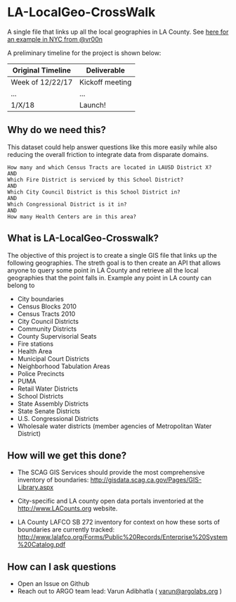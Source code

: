 # LA-LocalGeo-CrossWalk
A single file that links up all the local geographies in LA County. See [here for an example in NYC from @vr00n](https://github.com/vr00n/NYC-LocalGeo-CrossWalk)

A preliminary timeline for the project is shown below:

| Original Timeline | Deliverable |
| ------------- | ------------- |
| Week of 12/22/17 | Kickoff meeting |
| ...| ... |
| 1/X/18 | Launch! |

## Why do we need this?

This dataset could help answer questions like this more easily while also reducing the overall friction to integrate data from disparate domains.

    How many and which Census Tracts are located in LAUSD District X?
    AND 
    Which Fire District is serviced by this School District?
    AND 
    Which City Council District is this School District in?
    AND 
    Which Congressional District is it in?
    AND
    How many Health Centers are in this area?

## What is LA-LocalGeo-Crosswalk?

The objective of this project is to create a single GIS file that  links up the following geographies. The streth goal is to then create an API that allows anyone to query some point in LA County and retrieve all the local geographies that the point falls in. Example any point in LA county can belong to

- City boundaries
- Census Blocks 2010
- Census Tracts 2010
- City Council Districts
- Community Districts
- County Supervisorial Seats
- Fire stations
- Health Area
- Municipal Court Districts
- Neighborhood Tabulation Areas
- Police Precincts
- PUMA
- Retail Water Districts
- School Districts
- State Assembly Districts
- State Senate Districts
- U.S. Congressional Districts
- Wholesale water districts (member agencies of Metropolitan Water District)

## How will we get this done?

- The SCAG GIS Services should provide the most comprehensive inventory of boundaries: http://gisdata.scag.ca.gov/Pages/GIS-Library.aspx

- City-specific and LA county open data portals inventoried at the http://www.LACounts.org website. 

- LA County LAFCO SB 272 inventory for context on how these sorts of boundaries are currently tracked: http://www.lalafco.org/Forms/Public%20Records/Enterprise%20System%20Catalog.pdf 

## How can I ask questions
- Open an Issue on Github
- Reach out to ARGO team lead: Varun Adibhatla ( varun@argolabs.org )



